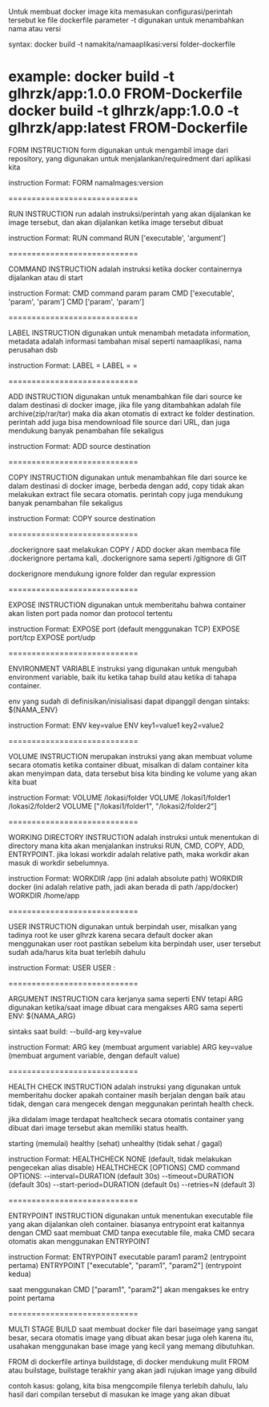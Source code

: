 <!-- Build Docker FIle -->
Untuk membuat docker image kita memasukan configurasi/perintah tersebut ke file dockerfile
parameter -t digunakan untuk menambahkan nama atau versi

syntax:
docker build -t namakita/namaaplikasi:versi folder-dockerfile

example:
docker build -t glhrzk/app:1.0.0 FROM-Dockerfile
docker build -t glhrzk/app:1.0.0 -t glhrzk/app:latest FROM-Dockerfile
============================

FORM INSTRUCTION
form digunakan untuk mengambil image dari repository, yang digunakan untuk menjalankan/requiredment dari aplikasi kita

instruction Format:
FORM namaImages:version

============================

RUN INSTRUCTION
run adalah instruksi/perintah yang akan dijalankan ke image tersebut, dan akan dijalankan ketika image tersebut dibuat

instruction Format:
RUN command
RUN ['executable', 'argument']

============================

COMMAND INSTRUCTION
adalah instruksi ketika docker containernya dijalankan atau di start

instruction Format:
CMD command param param
CMD ['executable', 'param', 'param']
CMD ['param', 'param']

============================

LABEL INSTRUCTION
digunakan untuk menambah metadata information, metadata adalah informasi tambahan misal seperti namaaplikasi, nama perusahan dsb

instruction Format:
LABEL <key>=<value>
LABEL <key1>=<value1> <key2>=<value2>

============================

ADD INSTRUCTION
digunakan untuk menambahkan file dari source ke dalam destinasi di docker image, jika file yang ditambahkan adalah file archive(zip/rar/tar) maka dia akan otomatis di extract ke folder destination.
perintah add juga bisa mendownload file source dari URL, dan juga mendukung banyak penambahan file sekaligus 

instruction Format:
ADD source destination

============================

COPY INSTRUCTION
digunakan untuk menambahkan file dari source ke dalam destinasi di docker image, berbeda dengan add, copy tidak akan melakukan extract file secara otomatis.
perintah copy juga mendukung banyak penambahan file sekaligus 

instruction Format:
COPY source destination

============================

.dockerignore
saat melakukan COPY / ADD docker akan membaca file .dockerignore pertama kali, .dockerignore sama seperti /gitignore di GIT

dockerignore mendukung ignore folder dan regular expression

============================

EXPOSE INSTRUCTION
digunakan untuk memberitahu bahwa container akan listen port pada nomor dan protocol tertentu

instruction Format:
EXPOSE port (default menggunakan TCP)
EXPOSE port/tcp
EXPOSE port/udp

============================

ENVIRONMENT VARIABLE
instruksi yang digunakan untuk mengubah environment variable, baik itu ketika tahap build atau ketika di tahapa container.

env yang sudah di definisikan/inisialisasi dapat dipanggil dengan sintaks:
${NAMA_ENV}

instruction Format:
ENV key=value
ENV key1=value1 key2=value2

============================

VOLUME INSTRUCTION
merupakan instruksi yang akan membuat volume secara otomatis ketika container dibuat, misalkan di dalam container kita akan menyimpan data, data tersebut bisa kita binding ke volume yang akan kita buat

instruction Format:
VOLUME /lokasi/folder
VOLUME /lokasi1/folder1 /lokasi2/folder2
VOLUME ["/lokasi1/folder1", "/lokasi2/folder2"]

============================

WORKING DIRECTORY INSTRUCTION
adalah instruksi untuk menentukan di directory mana kita akan menjalankan instruksi RUN, CMD, COPY, ADD, ENTRYPOINT.
jika lokasi workdir adalah relative path, maka workdir akan masuk di workdir sebelumnya.

instruction Format:
WORKDIR /app (ini adalah absolute path)
WORKDIR docker (ini adalah relative path, jadi akan berada di path /app/docker)
WORKDIR /home/app

============================

USER INSTRUCTION
digunakan untuk berpindah user, misalkan yang tadinya root ke user glhrzk
karena secara default docker akan menggunakan user root
pastikan sebelum kita berpindah user, user tersebut sudah ada/harus kita buat terlebih dahulu

instruction Format:
USER <user>
USER <user>:<usergroup>

============================

ARGUMENT INSTRUCTION
cara kerjanya sama seperti ENV tetapi ARG digunakan ketika/saat image dibuat
cara mengakses ARG sama seperti ENV:
${NAMA_ARG}

sintaks saat build:
--build-arg key=value

instruction Format:
ARG key (membuat argument variable)
ARG key=value (membuat argument variable, dengan default value)

============================

HEALTH CHECK INSTRUCTION
adalah instruksi yang digunakan untuk memberitahu docker apakah container masih berjalan dengan baik atau tidak, dengan cara mengecek dengan meggunakan perintah health check.

jika didalam image terdapat healtcheck secara otomatis container yang dibuat dari image tersebut akan memiliki status health.

starting (memulai)
healthy (sehat)
unhealthy (tidak sehat / gagal)

instruction Format:
HEALTHCHECK NONE (default, tidak melakukan pengecekan alias disable)
HEALTHCHECK [OPTIONS] CMD command
OPTIONS:
    --interval=DURATION (default 30s)
    --timeout=DURATION (default 30s)
    --start-period=DURATION (default 0s)
    --retries=N (default 3)

============================

ENTRYPOINT INSTRUCTION
digunakan untuk menentukan executable file yang akan dijalankan oleh container.
biasanya entrypoint erat kaitannya dengan CMD
saat membuat CMD tanpa executable file, maka CMD secara otomatis akan menggunakan ENTRYPOINT

instruction Format:
ENTRYPOINT executable param1 param2 (entrypoint pertama)
ENTRYPOINT ["executable", "param1", "param2"] (entrypoint kedua)

saat menggunakan CMD ["param1", "param2"] akan mengakses ke entry point pertama

============================

MULTI STAGE BUILD
saat membuat docker file dari baseimage yang sangat besar, secara otomatis image yang dibuat akan besar juga
oleh karena itu, usahakan menggunakan base image yang kecil yang memang dibutuhkan.

FROM di dockerfile artinya buildstage, di docker mendukung mulit FROM atau builstage, builstage terakhir yang akan jadi rujukan image yang dibuild

contoh kasus:
golang, kita bisa mengcompile filenya terlebih dahulu, lalu hasil dari compilan tersebut di masukan ke image yang akan dibuat
